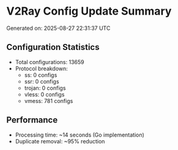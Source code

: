 # V2Ray Config Update Summary
Generated on: 2025-08-27 22:31:37 UTC

## Configuration Statistics
- Total configurations: 13659
- Protocol breakdown:
  - ss: 0 configs
  - ssr: 0 configs
  - trojan: 0 configs
  - vless: 0 configs
  - vmess: 781 configs

## Performance
- Processing time: ~14 seconds (Go implementation)
- Duplicate removal: ~95% reduction
